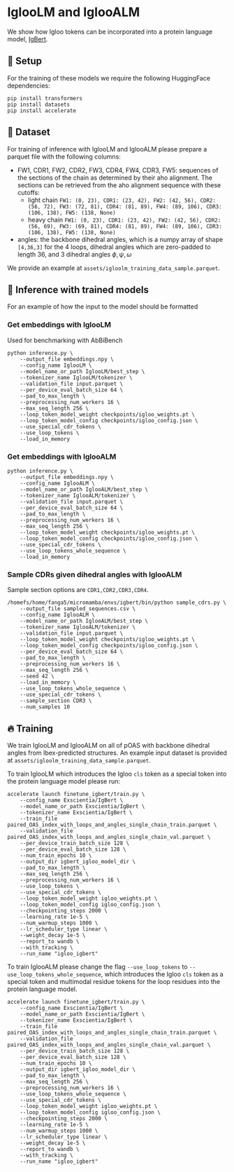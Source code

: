 # IglooLM and IglooALM
We show how Igloo tokens can be incorporated into a protein language model, [IgBert](https://huggingface.co/Exscientia/IgBert).

## :seedling: Setup
For the training of these models we require the following HuggingFace dependencies:
```
pip install transformers
pip install datasets
pip install accelerate
```

## :floppy_disk: Dataset
For training of inference with IglooLM and IglooALM please prepare a parquet file with the following columns:
* FW1, CDR1, FW2, CDR2, FW3, CDR4, FW4, CDR3, FW5: sequences of the sections of the chain as determined by their aho alignment. The sections can be retrieved from the aho alignment sequence with these cutoffs: 
    * light chain `FW1: (0, 23), CDR1: (23, 42), FW2: (42, 56), CDR2: (56, 72), FW3: (72, 81), CDR4: (81, 89), FW4: (89, 106), CDR3: (106, 138), FW5: (138, None)`
    * heavy chain `FW1: (0, 23), CDR1: (23, 42), FW2: (42, 56), CDR2: (56, 69), FW3: (69, 81), CDR4: (81, 89), FW4: (89, 106), CDR3: (106, 138), FW5: (138, None)`
* angles: the backbone dihedral angles, which is a numpy array of shape `[4,36,3]` for the 4 loops, dihedral angles which are zero-padded to length 36, and 3 dihedral angles $\phi, \psi, \omega$

We provide an example at `assets/igloolm_training_data_sample.parquet`.

## :rocket: Inference with trained models
For an example of how the input to the model should be formatted 

### Get embeddings with IglooLM
Used for benchmarking with AbBiBench
```
python inference.py \
    --output_file embeddings.npy \
    --config_name IglooLM \
    --model_name_or_path IglooLM/best_step \
    --tokenizer_name IglooLM/tokenizer \
    --validation_file input.parquet \
    --per_device_eval_batch_size 64 \
    --pad_to_max_length \
    --preprocessing_num_workers 16 \
    --max_seq_length 256 \
    --loop_token_model_weight checkpoints/igloo_weights.pt \
    --loop_token_model_config checkpoints/igloo_config.json \
    --use_special_cdr_tokens \
    --use_loop_tokens \
    --load_in_memory 
```

### Get embeddings with IglooALM
```
python inference.py \
    --output_file embeddings.npy \
    --config_name IglooALM \
    --model_name_or_path IglooALM/best_step \
    --tokenizer_name IglooALM/tokenizer \
    --validation_file input.parquet \
    --per_device_eval_batch_size 64 \
    --pad_to_max_length \
    --preprocessing_num_workers 16 \
    --max_seq_length 256 \
    --loop_token_model_weight checkpoints/igloo_weights.pt \
    --loop_token_model_config checkpoints/igloo_config.json \
    --use_special_cdr_tokens \
    --use_loop_tokens_whole_sequence \
    --load_in_memory 
```

### Sample CDRs given dihedral angles with IglooALM
Sample section options are `CDR1,CDR2,CDR3,CDR4`.
```
/homefs/home/fanga5/micromamba/envs/igbert/bin/python sample_cdrs.py \
    --output_file sampled_sequences.csv \
    --config_name IglooALM \
    --model_name_or_path IglooALM/best_step \
    --tokenizer_name IglooALM/tokenizer \
    --validation_file input.parquet \
    --loop_token_model_weight checkpoints/igloo_weights.pt \
    --loop_token_model_config checkpoints/igloo_config.json \
    --per_device_eval_batch_size 64 \
    --pad_to_max_length \
    --preprocessing_num_workers 16 \
    --max_seq_length 256 \
    --seed 42 \
    --load_in_memory \
    --use_loop_tokens_whole_sequence \
    --use_special_cdr_tokens \
    --sample_section CDR3 \
    --num_samples 10
```

## :fire: Training
We train IglooLM and IglooALM on all of pOAS with backbone dihedral angles from Ibex-predicted structures. An example input dataset is provided at `assets/igloolm_training_data_sample.parquet`.

To train IglooLM which introduces the Igloo `cls` token as a special token into the protein language model please run:
```
accelerate launch finetune_igbert/train.py \
    --config_name Exscientia/IgBert \
    --model_name_or_path Exscientia/IgBert \
    --tokenizer_name Exscientia/IgBert \
    --train_file paired_OAS_index_with_loops_and_angles_single_chain_train.parquet \
    --validation_file paired_OAS_index_with_loops_and_angles_single_chain_val.parquet \
    --per_device_train_batch_size 128 \
    --per_device_eval_batch_size 128 \
    --num_train_epochs 10 \
    --output_dir igbert_igloo_model_dir \
    --pad_to_max_length \
    --max_seq_length 256 \
    --preprocessing_num_workers 16 \
    --use_loop_tokens \
    --use_special_cdr_tokens \
    --loop_token_model_weight igloo_weights.pt \
    --loop_token_model_config igloo_config.json \
    --checkpointing_steps 2000 \
    --learning_rate 1e-5 \
    --num_warmup_steps 1000 \
    --lr_scheduler_type linear \
    --weight_decay 1e-5 \
    --report_to wandb \
    --with_tracking \
    --run_name "igloo_igbert"
```

To train IglooALM please change the flag `--use_loop_tokens` to `--use_loop_tokens_whole_sequence`, which introduces the Igloo `cls` token as a special token and multimodal residue tokens for the loop residues into the protein language model.
```
accelerate launch finetune_igbert/train.py \
    --config_name Exscientia/IgBert \
    --model_name_or_path Exscientia/IgBert \
    --tokenizer_name Exscientia/IgBert \
    --train_file paired_OAS_index_with_loops_and_angles_single_chain_train.parquet \
    --validation_file paired_OAS_index_with_loops_and_angles_single_chain_val.parquet \
    --per_device_train_batch_size 128 \
    --per_device_eval_batch_size 128 \
    --num_train_epochs 10 \
    --output_dir igbert_igloo_model_dir \
    --pad_to_max_length \
    --max_seq_length 256 \
    --preprocessing_num_workers 16 \
    --use_loop_tokens_whole_sequence \
    --use_special_cdr_tokens \
    --loop_token_model_weight igloo_weights.pt \
    --loop_token_model_config igloo_config.json \
    --checkpointing_steps 2000 \
    --learning_rate 1e-5 \
    --num_warmup_steps 1000 \
    --lr_scheduler_type linear \
    --weight_decay 1e-5 \
    --report_to wandb \
    --with_tracking \
    --run_name "igloo_igbert"
```